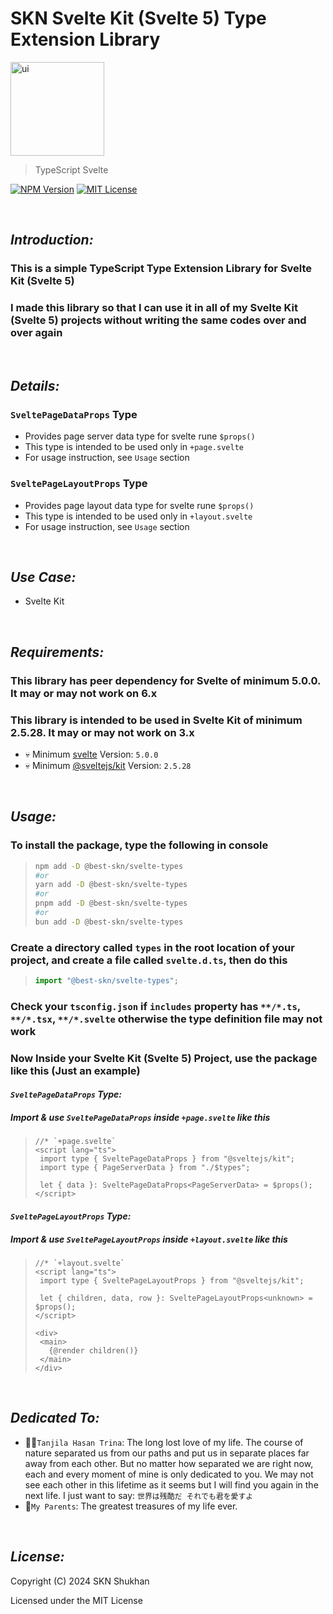 # SKN Svelte Kit (Svelte 5) Type Extension Library

<img width="150px" src="https://firebasestorage.googleapis.com/v0/b/skn-ultimate-project-la437.appspot.com/o/GitHub%20Library%2F14-TypeScript-SMT.svg?alt=media&token=e8fb7bd7-3ef2-465b-958b-f596a6095acb" alt="ui" />

> TypeScript Svelte

[![NPM Version](https://img.shields.io/npm/v/%40best-skn%2Fsvelte-types)](https://www.npmjs.com/package/@best-skn/svelte-types) [![MIT License](https://img.shields.io/badge/License-MIT-yellow.svg)](https://opensource.org/license/mit)

&nbsp;

## **_Introduction:_**

### This is a simple TypeScript Type Extension Library for Svelte Kit (Svelte 5)

### I made this library so that I can use it in all of my Svelte Kit (Svelte 5) projects without writing the same codes over and over again

&nbsp;

## **_Details:_**

### **`SveltePageDataProps` Type**

- Provides page server data type for svelte rune `$props()`
- This type is intended to be used only in `+page.svelte`
- For usage instruction, see `Usage` section

### **`SveltePageLayoutProps` Type**

- Provides page layout data type for svelte rune `$props()`
- This type is intended to be used only in `+layout.svelte`
- For usage instruction, see `Usage` section

&nbsp;

## **_Use Case:_**

- Svelte Kit

&nbsp;

## **_Requirements:_**

### This library has peer dependency for Svelte of minimum 5.0.0. It may or may not work on 6.x

### This library is intended to be used in Svelte Kit of minimum 2.5.28. It may or may not work on 3.x

- 💀 Minimum [svelte](https://www.npmjs.com/package/svelte) Version: `5.0.0`
- 💀 Minimum [@sveltejs/kit](https://www.npmjs.com/package/@sveltejs/kit) Version: `2.5.28`

&nbsp;

## **_Usage:_**

### To install the package, type the following in console

> ```zsh
> npm add -D @best-skn/svelte-types
> #or
> yarn add -D @best-skn/svelte-types
> #or
> pnpm add -D @best-skn/svelte-types
> #or
> bun add -D @best-skn/svelte-types
> ```

### Create a directory called `types` in the root location of your project, and create a file called `svelte.d.ts`, then do this

> ```typescript
> import "@best-skn/svelte-types";
> ```

### Check your `tsconfig.json` if `includes` property has `**/*.ts`, `**/*.tsx`, `**/*.svelte` otherwise the type definition file may not work

### Now Inside your Svelte Kit (Svelte 5) Project, use the package like this (Just an example)

#### **_`SveltePageDataProps` Type:_**

##### Import & use `SveltePageDataProps` inside `+page.svelte` like this

> ```svelte
> //* `+page.svelte`
> <script lang="ts">
>  import type { SveltePageDataProps } from "@sveltejs/kit";
>  import type { PageServerData } from "./$types";
>
>  let { data }: SveltePageDataProps<PageServerData> = $props();
> </script>
> ```

#### **_`SveltePageLayoutProps` Type:_**

##### Import & use `SveltePageLayoutProps` inside `+layout.svelte` like this

> ```svelte
> //* `+layout.svelte`
> <script lang="ts">
>  import type { SveltePageLayoutProps } from "@sveltejs/kit";
>
>  let { children, data, row }: SveltePageLayoutProps<unknown> = $props();
> </script>
>
> <div>
>  <main>
>    {@render children()}
>  </main>
> </div>
> ```

&nbsp;

## **_Dedicated To:_**

- 👩‍⚕️`Tanjila Hasan Trina`: The long lost love of my life. The course of nature separated us from our paths and put us in separate places far away from each other. But no matter how separated we are right now, each and every moment of mine is only dedicated to you. We may not see each other in this lifetime as it seems but I will find you again in the next life. I just want to say: `世界は残酷だ それでも君を愛すよ`
- 💯`My Parents`: The greatest treasures of my life ever.

&nbsp;

## **_License:_**

Copyright (C) 2024 SKN Shukhan

Licensed under the MIT License
